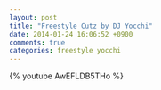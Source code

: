 ```yaml
---
layout: post
title: "Freestyle Cutz by DJ Yocchi"
date: 2014-01-24 16:06:52 +0900
comments: true
categories: freestyle yocchi
---
```


{% youtube AwEFLDB5THo %}
